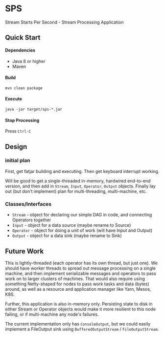 # SPS
Stream Starts Per Second - Stream Processing Application

## Quick Start

#### Dependencies

 * Java 8 or higher
 * Maven

#### Build

    mvn clean package

#### Execute

    java -jar target/sps-*.jar

#### Stop Processing

Press `Ctrl-C`

## Design

### initial plan

First, get fatjar building and executing.  Then get keyboard interrupt working.

Will be good to get a single-threaded in-memory, hardwired end-to-end version,
and then add in `Stream`, `Input`, `Operator`, `Output` objects.  Finally lay
out (but don't implement) plan for multi-threading, multi-machine, etc.

### Classes/Interfaces
 * `Stream` - object for declaring our simple DAG in code, and connecting Operators together
 * `Input` - object for a data source (maybe rename to Source)
 * `Operator` - object for doing a unit of work (will have Input and Output)
 * `Output` - object for a data sink (maybe rename to Sink)

## Future Work

This is lightly-threaded (each operator has its own thread, but just one).
We should have worker threads to spread out message processing
on a single machine, and then implement serializable messages and operators to
pass work on to larger clusters of machines.  That would also require using something
Netty-shaped for nodes to pass work tasks and data (bytes) around, as well as a resource
and application manager like Yarn, Mesos, K8S.

Further, this application is also in-memory only.  Persisting state to disk in
either Stream or Operator objects would make it more resilient to this node failing,
or if multi-machine any node's failures.

The current implementation only has `ConsoleOutput`, but we could easily implement
a FileOutput sink using `BufferedOutputStream` / `FileOutputStream`.
